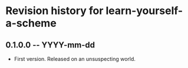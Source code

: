 # Revision history for learn-yourself-a-scheme

## 0.1.0.0  -- YYYY-mm-dd

* First version. Released on an unsuspecting world.
